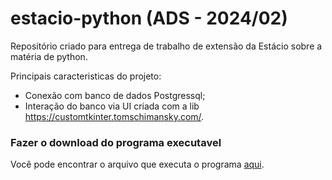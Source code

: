 # estacio-python (ADS - 2024/02)

Repositório criado para entrega de trabalho de extensão da Estácio sobre a matéria de python.

Principais caracteristicas do projeto:

- Conexão com banco de dados Postgressql;
- Interação do banco via UI criada com a lib https://customtkinter.tomschimansky.com/.

### Fazer o download do programa executavel

Você pode encontrar o arquivo que executa o programa [aqui](https://github.com/BlueishCupcake/estacio-python/releases/download/Teste02/adega.exe).
